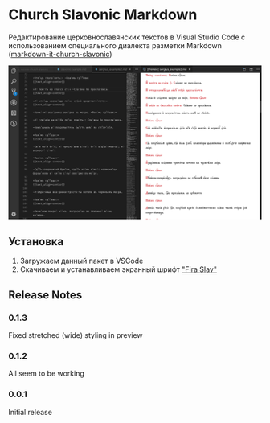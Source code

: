 # Church Slavonic Markdown

Редактирование церковнославянских текстов в Visual Studio Code с использованием специального
диалекта разметки Markdown
([markdown-it-church-slavonic](https://github.com/slavonic/markdown-it-church-slavonic))

![Church Slavonic Markdown](images/screenshot.png)

## Установка

1. Загружаем данный пакет в VSCode
2. Скачиваем и устанавливаем экранный шрифт ["Fira Slav"](https://sci.ponomar.net/fonts)

## Release Notes

### 0.1.3
Fixed stretched (wide) styling in preview

### 0.1.2
All seem to be working

### 0.0.1
Initial release

